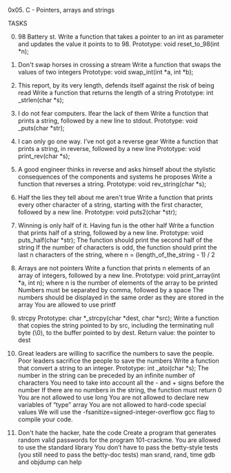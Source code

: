 0x05. C - Pointers, arrays and strings

TASKS

0. 98 Battery st.
	Write a function that takes a pointer to an int as parameter and updates the value it points to to 98.
Prototype: void reset_to_98(int *n);

1. Don't swap horses in crossing a stream 
	Write a function that swaps the values of two integers
Prototype: void swap_int(int *a, int *b);

2. This report, by its very length, defends itself against the risk of being read
	Write a function that returns the length of a string
Prototype: int _strlen(char *s);

3. I do not fear computers. Ifear the lack of them
	Write a function that prints a string, followed by a new line to stdout.
Prototype: void _puts(char *str);

4. I can only go one way. I've not got a reverse gear
	Write a function that prints a string, in reverse, followed by a new line 
Prototype: void print_rev(char *s);

5. A good engineer thinks in reverse and asks himself about the stylistic consequences of the components and systems he proposes
	Write a function that reverses a string.
Prototype: void rev_string(char *s);

6. Half the lies they tell about me aren't true
	Write a function that prints every other character of a string, starting with the first character, followed by a new line.
Prototype: void puts2(char *str);

7. Winning is only half of it. Having fun is the other half
	Write a function that prints half of a string, followed by a new line.
Prototype: void puts_half(char *str);
The function should print the second half of the string
If the number of characters is odd, the function should print the last n characters of the string, where n = (length_of_the_string - 1) / 2

8. Arrays are not pointers
	Write a function that prints n elements of an array of integers, followed by a new line.
Prototype: void print_array(int *a, int n);
where n is the number of elements of the array to be printed
Numbers must be separated by comma, followed by a space
The numbers should be displayed in the same order as they are stored in the array
You are allowed to use printf

9. strcpy
	Prototype: char *_strcpy(char *dest, char *src);
Write a function that copies the string pointed to by src, including the terminating null byte (\0), to the buffer pointed to by dest.
Return value: the pointer to dest

10. Great leaders are willing to sacrifice the numbers to save the people. Poor leaders sacrifice the people to save the numbers
	Write a function that convert a string to an integer.
Prototype: int _atoi(char *s);
The number in the string can be preceded by an infinite number of characters
You need to take into account all the - and + signs before the number
If there are no numbers in the string, the function must return 0
You are not allowed to use long
You are not allowed to declare new variables of “type” array
You are not allowed to hard-code special values
We will use the -fsanitize=signed-integer-overflow gcc flag to compile your code.

11. Don't hate the hacker, hate the code
	Create a program that generates random valid passwords for the program 101-crackme.
You are allowed to use the standard library
You don’t have to pass the betty-style tests (you still need to pass the betty-doc tests)
man srand, rand, time
gdb and objdump can help
